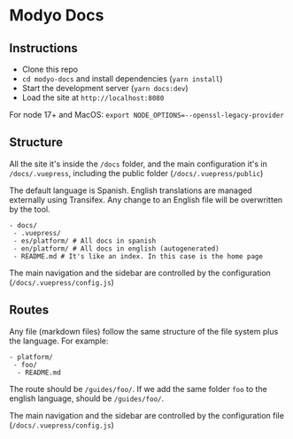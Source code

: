# Modyo Docs

## Instructions

- Clone this repo
- `cd modyo-docs` and install dependencies (`yarn install`)
- Start the development server (`yarn docs:dev`)
- Load the site at `http://localhost:8080`

For node 17+ and MacOS: 
`export NODE_OPTIONS=--openssl-legacy-provider`

## Structure

All the site it's inside the `/docs` folder, and the main configuration it's in `/docs/.vuepress`, including the public folder (`/docs/.vuepress/public`)

The default language is Spanish. English translations are managed externally using Transifex. Any change to an English file will be overwritten by the tool. 

```
- docs/
 - .vuepress/
 - es/platform/ # All docs in spanish
 - en/platform/ # All docs in english (autogenerated)
 - README.md # It's like an index. In this case is the home page
```


The main navigation and the sidebar are controlled by the configuration (`/docs/.vuepress/config.js`)

## Routes

Any file (markdown files) follow the same structure of the file system plus the language. For example:

```
- platform/
 - foo/
  - README.md
```

The route should be `/guides/foo/`. If we add the same folder `foo` to the english language, should be `/guides/foo/`.

The main navigation and the sidebar are controlled by the configuration file (`/docs/.vuepress/config.js`)
